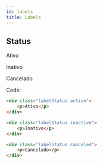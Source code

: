 ```yaml
---
id: labels
title: Labels
---
```


## Status

<div class="w-100p p-40px m-bottom-40px flex-row-between-center-center background-greyBlue">
    <div class="labelStatus active">
        <p>Ativo</p>
    </div>
    <div class="labelStatus inactive">
        <p>Inativo</p>
    </div>
    <div class="labelStatus canceled">
        <p>Cancelado</p>
    </div>
</div>

Code:
```html
<div class="labelStatus active">
    <p>Ativo</p>
</div>

<div class="labelStatus inactive">
    <p>Inativo</p>
</div>

<div class="labelStatus canceled">
    <p>Cancelado</p>
</div>
```